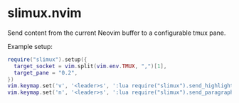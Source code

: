 # slimux.nvim

Send content from the current Neovim buffer to a configurable tmux pane.

Example setup:
```lua
require("slimux").setup({
  target_socket = vim.split(vim.env.TMUX, ",")[1],
  target_pane = "0.2",
})
vim.keymap.set('v', '<leader>s', ':lua require("slimux").send_highlighted_text()<CR>', { desc = 'Send currently highlighted text to configured tmux pane' })
vim.keymap.set('n', '<leader>s', ':lua require("slimux").send_paragraph_text()<CR>', { desc = 'Send paragraph under cursor to configured tmux pane' })
```
